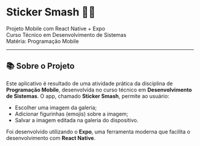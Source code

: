 # Sticker Smash 🎨📱  
Projeto Mobile com React Native + Expo  
Curso Técnico em Desenvolvimento de Sistemas  
Matéria: Programação Mobile

---

## 📚 Sobre o Projeto

Este aplicativo é resultado de uma atividade prática da disciplina de **Programação Mobile**, desenvolvida no curso técnico em **Desenvolvimento de Sistemas**. O app, chamado **Sticker Smash**, permite ao usuário:

- Escolher uma imagem da galeria;
- Adicionar figurinhas (emojis) sobre a imagem;
- Salvar a imagem editada na galeria do dispositivo.

Foi desenvolvido utilizando o **Expo**, uma ferramenta moderna que facilita o desenvolvimento com **React Native**.
